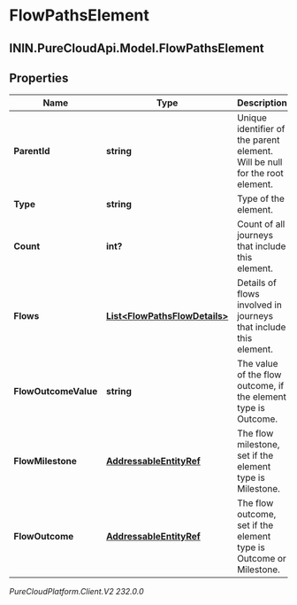 # FlowPathsElement

## ININ.PureCloudApi.Model.FlowPathsElement

## Properties

|Name | Type | Description | Notes|
|------------ | ------------- | ------------- | -------------|
| **ParentId** | **string** | Unique identifier of the parent element. Will be null for the root element. | [optional] |
| **Type** | **string** | Type of the element. | |
| **Count** | **int?** | Count of all journeys that include this element. | |
| **Flows** | [**List&lt;FlowPathsFlowDetails&gt;**](FlowPathsFlowDetails) | Details of flows involved in journeys that include this element. | |
| **FlowOutcomeValue** | **string** | The value of the flow outcome, if the element type is Outcome. | [optional] |
| **FlowMilestone** | [**AddressableEntityRef**](AddressableEntityRef) | The flow milestone, set if the element type is Milestone. | [optional] |
| **FlowOutcome** | [**AddressableEntityRef**](AddressableEntityRef) | The flow outcome, set if the element type is Outcome or Milestone. | [optional] |



_PureCloudPlatform.Client.V2 232.0.0_
